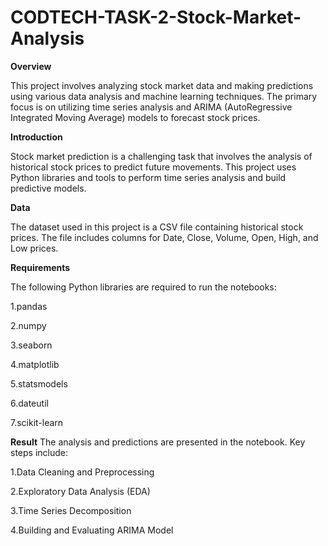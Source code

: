 # CODTECH-TASK-2-Stock-Market-Analysis

**Overview**

This project involves analyzing stock market data and making predictions using various data analysis and machine learning techniques. The primary focus is on utilizing time series analysis and ARIMA (AutoRegressive Integrated Moving Average) models to forecast stock prices.

**Introduction**

Stock market prediction is a challenging task that involves the analysis of historical stock prices to predict future movements. This project uses Python libraries and tools to perform time series analysis and build predictive models.

**Data**

The dataset used in this project is a CSV file containing historical stock prices. The file includes columns for Date, Close, Volume, Open, High, and Low prices.

**Requirements**

The following Python libraries are required to run the notebooks:

1.pandas

2.numpy

3.seaborn

4.matplotlib

5.statsmodels

6.dateutil

7.scikit-learn

**Result**
The analysis and predictions are presented in the notebook. Key steps include:

1.Data Cleaning and Preprocessing

2.Exploratory Data Analysis (EDA)

3.Time Series Decomposition

4.Building and Evaluating ARIMA Model
